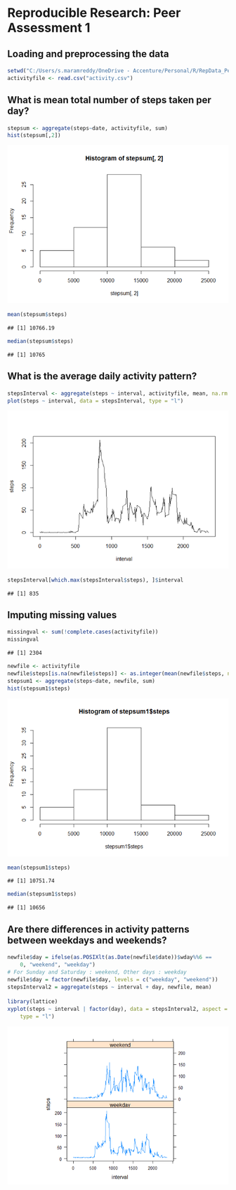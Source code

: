 # Reproducible Research: Peer Assessment 1




## Loading and preprocessing the data

```r
setwd("C:/Users/s.maramreddy/OneDrive - Accenture/Personal/R/RepData_PeerAssessment1/activity")
activityfile <- read.csv("activity.csv")
```


## What is mean total number of steps taken per day?

```r
stepsum <- aggregate(steps~date, activityfile, sum)
hist(stepsum[,2])
```

![](PA1_template_files/figure-html/unnamed-chunk-2-1.png)<!-- -->

```r
mean(stepsum$steps)
```

```
## [1] 10766.19
```

```r
median(stepsum$steps)
```

```
## [1] 10765
```

## What is the average daily activity pattern?

```r
stepsInterval <- aggregate(steps ~ interval, activityfile, mean, na.rm = TRUE)
plot(steps ~ interval, data = stepsInterval, type = "l")
```

![](PA1_template_files/figure-html/unnamed-chunk-3-1.png)<!-- -->

```r
stepsInterval[which.max(stepsInterval$steps), ]$interval
```

```
## [1] 835
```


## Imputing missing values

```r
missingval <- sum(!complete.cases(activityfile))
missingval
```

```
## [1] 2304
```

```r
newfile <- activityfile
newfile$steps[is.na(newfile$steps)] <- as.integer(mean(newfile$steps, na.rm = T))
stepsum1 <- aggregate(steps~date, newfile, sum)
hist(stepsum1$steps)
```

![](PA1_template_files/figure-html/unnamed-chunk-4-1.png)<!-- -->

```r
mean(stepsum1$steps)
```

```
## [1] 10751.74
```

```r
median(stepsum1$steps)
```

```
## [1] 10656
```

## Are there differences in activity patterns between weekdays and weekends?

```r
newfile$day = ifelse(as.POSIXlt(as.Date(newfile$date))$wday%%6 == 
    0, "weekend", "weekday")
# For Sunday and Saturday : weekend, Other days : weekday
newfile$day = factor(newfile$day, levels = c("weekday", "weekend"))
stepsInterval2 = aggregate(steps ~ interval + day, newfile, mean)

library(lattice)
xyplot(steps ~ interval | factor(day), data = stepsInterval2, aspect = 1/2, 
    type = "l")
```

![](PA1_template_files/figure-html/unnamed-chunk-5-1.png)<!-- -->

